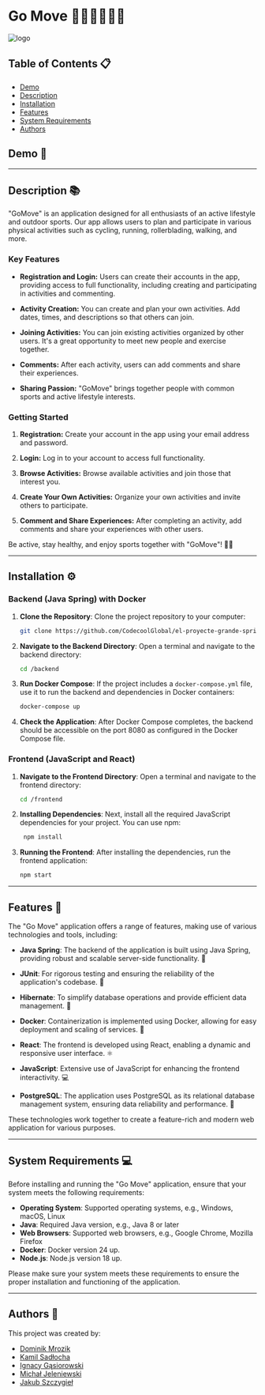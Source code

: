 # Go Move 🏃‍♂️🚴‍♀️🏃‍♀️

![logo](https://github.com/CodecoolGlobal/el-proyecte-grande-sprint-1-java-dmrozik87/assets/116550165/7073b2b3-20c8-4a5d-a836-f6927248b5e1)

## Table of Contents 📋

- [Demo](#demo)
- [Description](#description)
- [Installation](#installation)
- [Features](#features)
- [System Requirements](#system-requirements)
- [Authors](#authors)

## Demo 🎥

---

## Description 📚

"GoMove" is an application designed for all enthusiasts of an active lifestyle and outdoor sports. Our app allows users to plan and participate in various physical activities such as cycling, running, rollerblading, walking, and more.

### Key Features
- **Registration and Login:** Users can create their accounts in the app, providing access to full functionality, including creating and participating in activities and commenting.

- **Activity Creation:** You can create and plan your own activities. Add dates, times, and descriptions so that others can join.

- **Joining Activities:** You can join existing activities organized by other users. It's a great opportunity to meet new people and exercise together.

- **Comments:** After each activity, users can add comments and share their experiences.

- **Sharing Passion:** "GoMove" brings together people with common sports and active lifestyle interests.

### Getting Started
1. **Registration:** Create your account in the app using your email address and password.

2. **Login:** Log in to your account to access full functionality.

3. **Browse Activities:** Browse available activities and join those that interest you.

4. **Create Your Own Activities:** Organize your own activities and invite others to participate.

5. **Comment and Share Experiences:** After completing an activity, add comments and share your experiences with other users.

Be active, stay healthy, and enjoy sports together with "GoMove"! 💪🌞

---

## Installation ⚙️

### Backend (Java Spring) with Docker

1. **Clone the Repository**: Clone the project repository to your computer:

    ```bash
    git clone https://github.com/CodecoolGlobal/el-proyecte-grande-sprint-1-java-dmrozik87
    ```

2. **Navigate to the Backend Directory**: Open a terminal and navigate to the backend directory:

    ```bash
    cd /backend
    ```

3. **Run Docker Compose**: If the project includes a `docker-compose.yml` file, use it to run the backend and dependencies in Docker containers:

    ```bash
    docker-compose up
    ```

4. **Check the Application**: After Docker Compose completes, the backend should be accessible on the port 8080 as configured in the Docker Compose file.

### Frontend (JavaScript and React)

1. **Navigate to the Frontend Directory**: Open a terminal and navigate to the frontend directory:

    ```bash
    cd /frontend
    ```

2. **Installing Dependencies**: Next, install all the required JavaScript dependencies for your project. You can use npm:

   ```bash
    npm install
    ```

3. **Running the Frontend**: After installing the dependencies, run the frontend application:

    ```bash
    npm start
    ```

---

## Features 🚀

The "Go Move" application offers a range of features, making use of various technologies and tools, including:

- **Java Spring**: The backend of the application is built using Java Spring, providing robust and scalable server-side functionality. 🌱

- **JUnit**: For rigorous testing and ensuring the reliability of the application's codebase. 🧪

- **Hibernate**: To simplify database operations and provide efficient data management. 🏢

- **Docker**: Containerization is implemented using Docker, allowing for easy deployment and scaling of services. 🐳

- **React**: The frontend is developed using React, enabling a dynamic and responsive user interface. ⚛️

- **JavaScript**: Extensive use of JavaScript for enhancing the frontend interactivity. 💻

- **PostgreSQL**: The application uses PostgreSQL as its relational database management system, ensuring data reliability and performance. 🐘

These technologies work together to create a feature-rich and modern web application for various purposes.

---

## System Requirements 💻

Before installing and running the "Go Move" application, ensure that your system meets the following requirements:

- **Operating System**: Supported operating systems, e.g., Windows, macOS, Linux
- **Java**: Required Java version, e.g., Java 8 or later
- **Web Browsers**: Supported web browsers, e.g., Google Chrome, Mozilla Firefox
- **Docker**: Docker version 24 up.
- **Node.js**: Node.js version 18 up.

Please make sure your system meets these requirements to ensure the proper installation and functioning of the application.

---

## Authors 👥

This project was created by:
- [Dominik Mrozik](https://github.com/dmrozik87)
- [Kamil Sadłocha](https://github.com/KamilSadlocha)
- [Ignacy Gąsiorowski](https://github.com/ignacyD)
- [Michał Jeleniewski](https://github.com/Michal-Jeleniewski)
- [Jakub Szczygieł](https://github.com/Szczygiel29)



